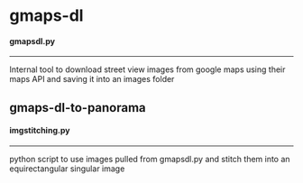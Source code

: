 # gmaps-dl

#### gmapsdl.py
---------------------
Internal tool to download street view images from google maps using their maps API and saving it into an images folder


## gmaps-dl-to-panorama

#### imgstitching.py
---------------------
python script to use images pulled from gmapsdl.py and stitch them into an equirectangular singular image
